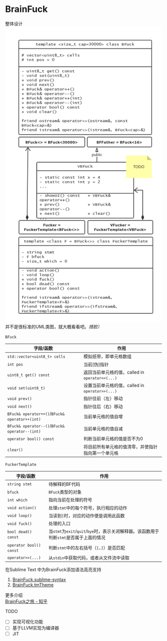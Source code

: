 # BrainFuck

整体设计  
![整体设计](pic/01.png)  
并不是很标准的UML类图，就大概看看吧。*捂脸）*   

`BFuck`

字段/函数|作用
--|--
`std::vector<uint8_t> cells`|模拟纸带，即单元格数组
`int pos`|当前[伪]指针
`uint8_t get() const`|返回当前单元格的值，called in `operator<<(...)`
`void set(uint8_t)`|设置当前单元格的值，called in `operator>>(...)`
`void prev()`|指针往前（左）移动
`void next()`|指针往后（右）移动
`BFuck& operator++()`/`BFuck& operator++(int)`|当前单元格的值自增
`BFuck& operator--()`/`BFuck& operator--(int)`|当前单元格的值自减
`operator bool() const`|判断当前单元格的值是否不为0
`clear()`|将目前所有单元格的值清零，并使指针指向第一个单元格

`FuckerTemplate`

字段/函数|作用
--|--
`string stmt`|待解释的BF代码
`bfuck`|`BFuck`类型的对象
`int which`|指向当前在处理的符号
`void action()`|处理`stmt`中的每个符号，执行相应的动作
`void loop()`|当读到`[`时，对应的动作便是调用此函数
`void fuck()`|处理的入口
`bool dead() const`|当`stmt`为`exit`/`quit`/`bye`时，表示关闭解释器。该函数用于判断`stmt`是否属于上面的情况
`operator bool() const`|判断`stmt`中的左右括号（`[`、`]`）是否匹配
`operator>>(...)`|从`stdin`中获取代码，或者从文件流中读取


在Sublime Text 中为BrainFuck添加语法高亮支持  
1. [BrainFuck.sublime-syntax](https://github.com/A-23187/BrainFuck/blob/master/others/BrainFuck.sublime-syntax)  
2. [BrainFuck.tmTheme](https://github.com/A-23187/BrainFuck/blob/master/others/BrainFuck.tmTheme)  

更多介绍  
[BrainFuck之旅 - 知乎](https://zhuanlan.zhihu.com/p/56566363)  

TODO  
- [ ] 实现可视化功能
- [ ] 基于LLVM实现为编译器
- [ ] JIT